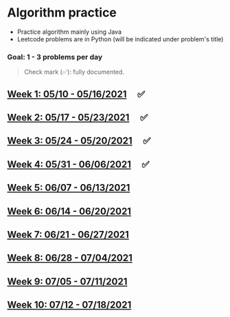 # Algorithm practice
* Practice algorithm mainly using Java
* Leetcode problems are in Python (will be indicated under problem's title)

### Goal: 1 - 3 problems per day

> Check mark (✅): fully documented.

## [Week 1: 05/10 - 05/16/2021](week1_05.10-05.16.21.md) &nbsp; &nbsp; ✅
## [Week 2: 05/17 - 05/23/2021](week2_05.17-05.23.21.md) &nbsp; &nbsp; ✅
## [Week 3: 05/24 - 05/20/2021](week3_05.24-05.30.21.md) &nbsp; &nbsp; ✅
## [Week 4: 05/31 - 06/06/2021](week4_05.31-06.06.21.md) &nbsp; &nbsp; ✅
## [Week 5: 06/07 - 06/13/2021](week5_06.07-06.13.21.md)
## [Week 6: 06/14 - 06/20/2021](week6_06.14-06.20.21.md)
## [Week 7: 06/21 - 06/27/2021](week7_06.21-06.27.21.md)
## [Week 8: 06/28 - 07/04/2021](week8_06.28-07.04.21.md)
## [Week 9: 07/05 - 07/11/2021](week9_07.05-07.11.21.md)
## [Week 10: 07/12 - 07/18/2021](week10_07.12-07.18.21.md)
